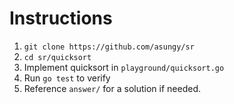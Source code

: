 # Instructions
1. `git clone https://github.com/asungy/sr`
2. `cd sr/quicksort`
3. Implement quicksort in `playground/quicksort.go`
4. Run `go test` to verify
5. Reference `answer/` for a solution if needed.
